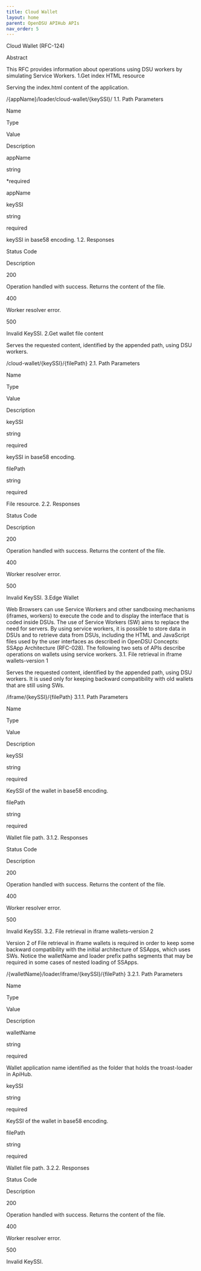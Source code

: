 ```yaml
---
title: Cloud Wallet 
layout: home
parent: OpenDSU APIHub APIs
nav_order: 5
---
```


Cloud Wallet (RFC-124)

Abstract

This RFC provides information about operations using DSU workers by simulating Service Workers.
1.Get index HTML resource

Serving the index.html content of the application.

	

/{appName}/loader/cloud-wallet/{keySSI}/
1.1. Path Parameters

Name
	

Type
	

Value
	

Description

appName
	

string
	

*required
	

appName

keySSI
	

string
	

required
	

keySSI in base58 encoding.
1.2. Responses

Status Code
	

Description

200
	

Operation handled with success. Returns the content of the file.

400
	

Worker resolver error.

500
	

Invalid KeySSI.
2.Get wallet file content

Serves the requested content, identified by the appended path, using DSU workers.

	

/cloud-wallet/{keySSI}/{filePath}
2.1. Path Parameters

Name
	

Type
	

Value
	

Description

keySSI
	

string
	

required
	

keySSI in base58 encoding.

filePath
	

string
	

required
	

File resource.
2.2. Responses

Status Code
	

Description

200
	

Operation handled with success. Returns the content of the file.

400
	

Worker resolver error.

500
	

Invalid KeySSI.
3.Edge Wallet

Web Browsers can use Service Workers and other sandboxing mechanisms (iframes, workers) to execute the code and to display the interface that is coded inside DSUs. The use of Service Workers (SW) aims to replace the need for servers. By using service workers, it is possible to store data in DSUs and to retrieve data from DSUs, including the HTML and JavaScript files used by the user interfaces as described in OpenDSU Concepts: SSApp Architecture (RFC-028). The following two sets of APIs describe operations on wallets using service workers.
3.1. File retrieval in iframe wallets-version 1

Serves the requested content, identified by the appended path, using DSU workers. It is used only for keeping backward compatibility with old wallets that are still using SWs.

	

/iframe/{keySSI}/{filePath}
3.1.1. Path Parameters

Name
	

Type
	

Value
	

Description

keySSI
	

string
	

required
	

KeySSI of the wallet in base58 encoding.

filePath
	

string
	

required
	

Wallet file path.
3.1.2. Responses

Status Code
	

Description

200
	

Operation handled with success. Returns the content of the file.

400
	

Worker resolver error.

500
	

Invalid KeySSI.
3.2. File retrieval in iframe wallets-version 2

Version 2 of File retrieval in iframe wallets is required in order to keep some backward compatibility with the initial architecture of SSApps, which uses SWs. Notice the walletName and loader prefix paths segments that may be required in some cases of nested loading of SSApps.

	

/{walletName}/loader/iframe/{keySSI}/{filePath}
3.2.1. Path Parameters

Name
	

Type
	

Value
	

Description

walletName
	

string
	

required
	

Wallet application name identified as the folder that holds the troast-loader in ApiHub.

keySSI
	

string
	

required
	

KeySSI of the wallet in base58 encoding.

filePath
	

string
	

required
	

Wallet file path.
3.2.2. Responses

Status Code
	

Description

200
	

Operation handled with success. Returns the content of the file.

400
	

Worker resolver error.

500
	

Invalid KeySSI.

